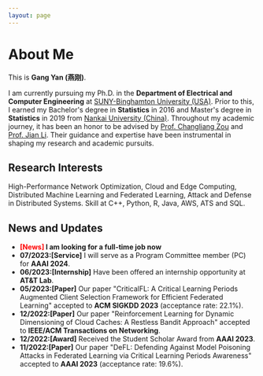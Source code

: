 ```yaml
---
layout: page
---
```


# About Me

This is **Gang Yan (燕刚)**.

I am currently pursuing my Ph.D. in the **Department of Electrical and Computer Engineering** at [SUNY-Binghamton University (USA)](https://www.binghamton.edu/). Prior to this, I earned my Bachelor's degree in **Statistics** in 2016 and Master's degree in **Statistics** in 2019 from [Nankai University (China)](https://www.nankai.edu.cn). Throughout my academic journey, it has been an honor to be advised by [Prof. Changliang Zou](http://web.stat.nankai.edu.cn/chlzou/) and [Prof. Jian Li]([https://sites.google.com/binghamton.edu/jianli](https://sites.google.com/stonybrook.edu/jianli)). Their guidance and expertise have been instrumental in shaping my research and academic pursuits.

## Research Interests

High-Performance Network Optimization, Cloud and Edge Computing, Distributed Machine Learning and Federated Learning, Attack and Defense in Distributed Systems. Skill at C++, Python, R, Java, AWS, ATS and SQL.

## News and Updates

- **<font color='red'>[News]</font> I am looking for a full-time job now**
- **07/2023:[Service]** I will serve as a Program Committee member (PC) for **AAAI 2024**.
- **06/2023:[Internship]** Have been offered an internship opportunity at **AT&T Lab**.
- **05/2023:[Paper]** Our paper "CriticalFL: A Critical Learning Periods Augmented Client Selection Framework for Efficient Federated Learning" accepted to **ACM SIGKDD 2023** (acceptance rate: 22.1%).
- **12/2022:[Paper]** Our paper "Reinforcement Learning for Dynamic Dimensioning of Cloud Caches: A Restless Bandit Approach" accepted to **IEEE/ACM Transactions on Networking**.
- **12/2022:[Award]** Received the Student Scholar Award from **AAAI 2023**. 
- **11/2022:[Paper]** Our paper "DeFL: Defending Against Model Poisoning Attacks in Federated Learning via Critical Learning Periods Awareness" accepted to **AAAI 2023** (acceptance rate: 19.6%). 
